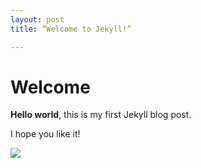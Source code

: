 ```yaml
---
layout: post
title: “Welcome to Jekyll!”

---
```


# Welcome

**Hello world**, this is my first Jekyll blog post.

I hope you like it!

![](/Users/anem1c/PROJECTS/anem1c-github-blog/anem1c.github.io/images/2024-09-30-first/1de6f084aa0346b6d37d4884a7308727a88532bf.png)

